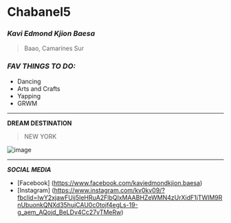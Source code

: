 # Chabanel5
### *Kavi Edmond Kjion Baesa*
> Baao, Camarines Sur

### ***FAV THINGS TO DO:***
- Dancing
- Arts and Crafts
- Yapping
- GRWM
---
**DREAM DESTINATION**
> NEW YORK

![image](https://github.com/user-attachments/assets/72dfb74a-a0cc-4d7d-9a69-99312d37a17d) 

---
***SOCIAL MEDIA***
- [Facebook] (https://www.facebook.com/kaviedmondkjion.baesa)
- [Instagram] (https://www.instagram.com/kv0kv09/?fbclid=IwY2xjawFUij5leHRuA2FlbQIxMAABHZeWMN4zUrXidF1jTWIM9RnUbuonkQNXd35hujCAU0c0tojf4egLs-19-g_aem_AQojd_BeLDv4Cc27vTMeRw)
